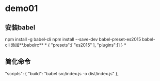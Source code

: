# demo01

## 安装babel 
npm install -g babel-cli
npm install --save-dev babel-preset-es2015 babel-cli
添加**.babelrc**
*
{
    "presets":[
        "es2015"
    ],
    "plugins":[]
}
*
## 简化命令
"scripts": {
    "build": "babel src/index.js -o dist/index.js"
},